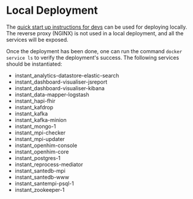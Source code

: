 # Local Deployment

The [quick start up instructions for devs](../getting-started.md#quick-start-for-devs) can be used for deploying locally. The reverse proxy (NGINX) is not used in a local deployment, and all the services will be exposed.

Once the deployment has been done, one can run the command `docker service ls` to verify the deployment's success. The following services should be instantiated:

* instant\_analytics-datastore-elastic-search
* instant\_dashboard-visualiser-jsreport
* instant\_dashboard-visualiser-kibana
* instant\_data-mapper-logstash
* instant\_hapi-fhir
* instant\_kafdrop
* instant\_kafka
* instant\_kafka-minion
* instant\_mongo-1
* instant\_mpi-checker
* instant\_mpi-updater
* instant\_openhim-console
* instant\_openhim-core
* instant\_postgres-1
* instant\_reprocess-mediator
* instant\_santedb-mpi
* instant\_santedb-www
* instant\_santempi-psql-1
* instant\_zookeeper-1
